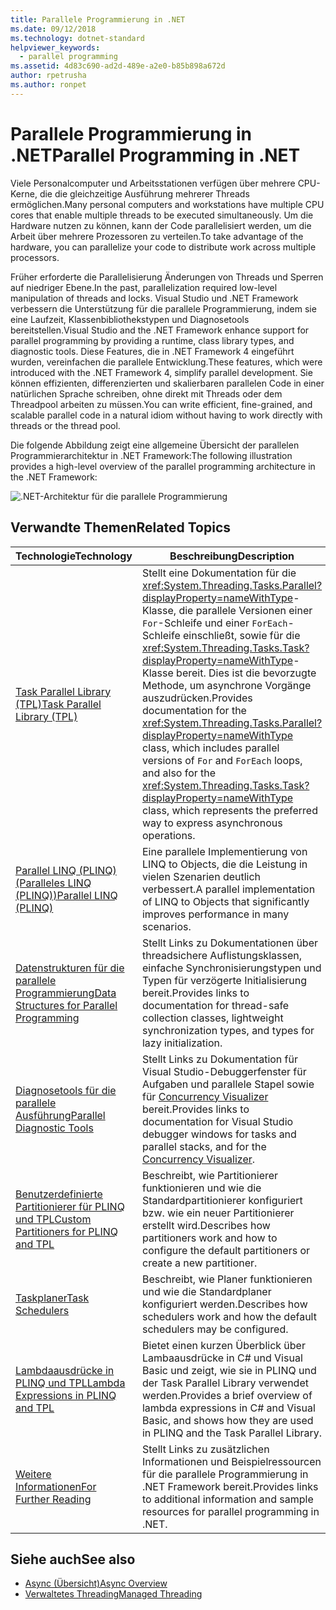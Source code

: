 ```yaml
---
title: Parallele Programmierung in .NET
ms.date: 09/12/2018
ms.technology: dotnet-standard
helpviewer_keywords:
  - parallel programming
ms.assetid: 4d83c690-ad2d-489e-a2e0-b85b898a672d
author: rpetrusha
ms.author: ronpet
---
```

# <a name="parallel-programming-in-net"></a><span data-ttu-id="9aa68-102">Parallele Programmierung in .NET</span><span class="sxs-lookup"><span data-stu-id="9aa68-102">Parallel Programming in .NET</span></span>

<span data-ttu-id="9aa68-103">Viele Personalcomputer und Arbeitsstationen verfügen über mehrere CPU-Kerne, die die gleichzeitige Ausführung mehrerer Threads ermöglichen.</span><span class="sxs-lookup"><span data-stu-id="9aa68-103">Many personal computers and workstations have multiple CPU cores that enable multiple threads to be executed simultaneously.</span></span> <span data-ttu-id="9aa68-104">Um die Hardware nutzen zu können, kann der Code parallelisiert werden, um die Arbeit über mehrere Prozessoren zu verteilen.</span><span class="sxs-lookup"><span data-stu-id="9aa68-104">To take advantage of the hardware, you can parallelize your code to distribute work across multiple processors.</span></span>

<span data-ttu-id="9aa68-105">Früher erforderte die Parallelisierung Änderungen von Threads und Sperren auf niedriger Ebene.</span><span class="sxs-lookup"><span data-stu-id="9aa68-105">In the past, parallelization required low-level manipulation of threads and locks.</span></span> <span data-ttu-id="9aa68-106">Visual Studio und .NET Framework verbessern die Unterstützung für die parallele Programmierung, indem sie eine Laufzeit, Klassenbibliothekstypen und Diagnosetools bereitstellen.</span><span class="sxs-lookup"><span data-stu-id="9aa68-106">Visual Studio and the .NET Framework enhance support for parallel programming by providing a runtime, class library types, and diagnostic tools.</span></span> <span data-ttu-id="9aa68-107">Diese Features, die in .NET Framework 4 eingeführt wurden, vereinfachen die parallele Entwicklung.</span><span class="sxs-lookup"><span data-stu-id="9aa68-107">These features, which were introduced with the .NET Framework 4, simplify parallel development.</span></span> <span data-ttu-id="9aa68-108">Sie können effizienten, differenzierten und skalierbaren parallelen Code in einer natürlichen Sprache schreiben, ohne direkt mit Threads oder dem Threadpool arbeiten zu müssen.</span><span class="sxs-lookup"><span data-stu-id="9aa68-108">You can write efficient, fine-grained, and scalable parallel code in a natural idiom without having to work directly with threads or the thread pool.</span></span>

<span data-ttu-id="9aa68-109">Die folgende Abbildung zeigt eine allgemeine Übersicht der parallelen Programmierarchitektur in .NET Framework:</span><span class="sxs-lookup"><span data-stu-id="9aa68-109">The following illustration provides a high-level overview of the parallel programming architecture in the .NET Framework:</span></span>

![.NET-Architektur für die parallele Programmierung](./media/tpl-architecture.png)

## <a name="related-topics"></a><span data-ttu-id="9aa68-111">Verwandte Themen</span><span class="sxs-lookup"><span data-stu-id="9aa68-111">Related Topics</span></span>

|<span data-ttu-id="9aa68-112">Technologie</span><span class="sxs-lookup"><span data-stu-id="9aa68-112">Technology</span></span>|<span data-ttu-id="9aa68-113">Beschreibung</span><span class="sxs-lookup"><span data-stu-id="9aa68-113">Description</span></span>|
|----------------|-----------------|
|[<span data-ttu-id="9aa68-114">Task Parallel Library (TPL)</span><span class="sxs-lookup"><span data-stu-id="9aa68-114">Task Parallel Library (TPL)</span></span>](../../../docs/standard/parallel-programming/task-parallel-library-tpl.md)|<span data-ttu-id="9aa68-115">Stellt eine Dokumentation für die <xref:System.Threading.Tasks.Parallel?displayProperty=nameWithType>-Klasse, die parallele Versionen einer `For`-Schleife und einer `ForEach`-Schleife einschließt, sowie für die <xref:System.Threading.Tasks.Task?displayProperty=nameWithType>-Klasse bereit. Dies ist die bevorzugte Methode, um asynchrone Vorgänge auszudrücken.</span><span class="sxs-lookup"><span data-stu-id="9aa68-115">Provides documentation for the <xref:System.Threading.Tasks.Parallel?displayProperty=nameWithType> class, which includes parallel versions of `For` and `ForEach` loops, and also for the <xref:System.Threading.Tasks.Task?displayProperty=nameWithType> class, which represents the preferred way to express asynchronous operations.</span></span>|
|[<span data-ttu-id="9aa68-116">Parallel LINQ (PLINQ) (Paralleles LINQ (PLINQ))</span><span class="sxs-lookup"><span data-stu-id="9aa68-116">Parallel LINQ (PLINQ)</span></span>](../../../docs/standard/parallel-programming/parallel-linq-plinq.md)|<span data-ttu-id="9aa68-117">Eine parallele Implementierung von LINQ to Objects, die die Leistung in vielen Szenarien deutlich verbessert.</span><span class="sxs-lookup"><span data-stu-id="9aa68-117">A parallel implementation of LINQ to Objects that significantly improves performance in many scenarios.</span></span>|
|[<span data-ttu-id="9aa68-118">Datenstrukturen für die parallele Programmierung</span><span class="sxs-lookup"><span data-stu-id="9aa68-118">Data Structures for Parallel Programming</span></span>](../../../docs/standard/parallel-programming/data-structures-for-parallel-programming.md)|<span data-ttu-id="9aa68-119">Stellt Links zu Dokumentationen über threadsichere Auflistungsklassen, einfache Synchronisierungstypen und Typen für verzögerte Initialisierung bereit.</span><span class="sxs-lookup"><span data-stu-id="9aa68-119">Provides links to documentation for thread-safe collection classes, lightweight synchronization types, and types for lazy initialization.</span></span>|
|[<span data-ttu-id="9aa68-120">Diagnosetools für die parallele Ausführung</span><span class="sxs-lookup"><span data-stu-id="9aa68-120">Parallel Diagnostic Tools</span></span>](../../../docs/standard/parallel-programming/parallel-diagnostic-tools.md)|<span data-ttu-id="9aa68-121">Stellt Links zu Dokumentation für Visual Studio-Debuggerfenster für Aufgaben und parallele Stapel sowie für [Concurrency Visualizer](/visualstudio/profiling/concurrency-visualizer) bereit.</span><span class="sxs-lookup"><span data-stu-id="9aa68-121">Provides links to documentation for Visual Studio debugger windows for tasks and parallel stacks, and for the [Concurrency Visualizer](/visualstudio/profiling/concurrency-visualizer).</span></span>|
|[<span data-ttu-id="9aa68-122">Benutzerdefinierte Partitionierer für PLINQ und TPL</span><span class="sxs-lookup"><span data-stu-id="9aa68-122">Custom Partitioners for PLINQ and TPL</span></span>](../../../docs/standard/parallel-programming/custom-partitioners-for-plinq-and-tpl.md)|<span data-ttu-id="9aa68-123">Beschreibt, wie Partitionierer funktionieren und wie die Standardpartitionierer konfiguriert bzw. wie ein neuer Partitionierer erstellt wird.</span><span class="sxs-lookup"><span data-stu-id="9aa68-123">Describes how partitioners work and how to configure the default partitioners or create a new partitioner.</span></span>|
|[<span data-ttu-id="9aa68-124">Taskplaner</span><span class="sxs-lookup"><span data-stu-id="9aa68-124">Task Schedulers</span></span>](xref:System.Threading.Tasks.TaskScheduler)|<span data-ttu-id="9aa68-125">Beschreibt, wie Planer funktionieren und wie die Standardplaner konfiguriert werden.</span><span class="sxs-lookup"><span data-stu-id="9aa68-125">Describes how schedulers work and how the default schedulers may be configured.</span></span>|
|[<span data-ttu-id="9aa68-126">Lambdaausdrücke in PLINQ und TPL</span><span class="sxs-lookup"><span data-stu-id="9aa68-126">Lambda Expressions in PLINQ and TPL</span></span>](../../../docs/standard/parallel-programming/lambda-expressions-in-plinq-and-tpl.md)|<span data-ttu-id="9aa68-127">Bietet einen kurzen Überblick über Lambaausdrücke in C# und Visual Basic und zeigt, wie sie in PLINQ und der Task Parallel Library verwendet werden.</span><span class="sxs-lookup"><span data-stu-id="9aa68-127">Provides a brief overview of lambda expressions in C# and Visual Basic, and shows how they are used in PLINQ and the Task Parallel Library.</span></span>|
|[<span data-ttu-id="9aa68-128">Weitere Informationen</span><span class="sxs-lookup"><span data-stu-id="9aa68-128">For Further Reading</span></span>](../../../docs/standard/parallel-programming/for-further-reading-parallel-programming.md)|<span data-ttu-id="9aa68-129">Stellt Links zu zusätzlichen Informationen und Beispielressourcen für die parallele Programmierung in .NET Framework bereit.</span><span class="sxs-lookup"><span data-stu-id="9aa68-129">Provides links to additional information and sample resources for parallel programming in .NET.</span></span>|

## <a name="see-also"></a><span data-ttu-id="9aa68-130">Siehe auch</span><span class="sxs-lookup"><span data-stu-id="9aa68-130">See also</span></span>

- [<span data-ttu-id="9aa68-131">Async (Übersicht)</span><span class="sxs-lookup"><span data-stu-id="9aa68-131">Async Overview</span></span>](../async.md)
- [<span data-ttu-id="9aa68-132">Verwaltetes Threading</span><span class="sxs-lookup"><span data-stu-id="9aa68-132">Managed Threading</span></span>](../threading/index.md)
